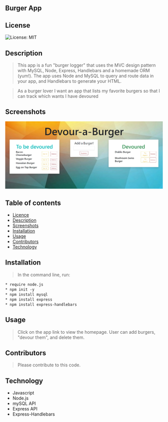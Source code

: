 ## Burger App

## License

![License: MIT](https://img.shields.io/badge/License-MIT-yellow.svg)

## Description

>  This app is a fun "burger logger" that uses the MVC design pattern with MySQL, Node, Express, Handlebars and a homemade ORM (yum!). The app uses Node and MySQL to query and route data in your app, and Handlebars to generate your HTML.

> As a burger lover
> I want an app that lists my favorite burgers 
> so that I can track which wants I have devoured

## Screenshots

<img src= "public\assets\images\screenshot.jpg" alt = "Screenshot of Burger App">

## Table of contents

- [Licence](#Licence)
- [Description](#Description)
- [Screenshots](#Screenshots)
- [Installation](#Installation)
- [Usage](#Usage)
- [Contributors](#Contributors)
- [Technology](#Technology)

## Installation

> In the command line, run:

    * require node.js
    * npm init -y
    * npm install mysql
    * npm install express
    * npm install express-handlebars

## Usage

> Click on the app link to view the homepage. User can add burgers, "devour them", and delete them.

## Contributors

> Please contribute to this code.

## Technology

- Javascript
- Node.js
- mySQL API
- Express API
- Express-Handlebars 